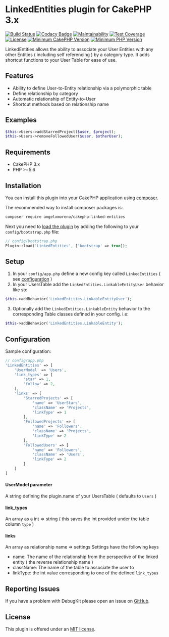 # LinkedEntities plugin for CakePHP 3.x
[![Build Status](https://travis-ci.com/angelxmoreno/cakephp-linked-entities.svg?branch=master)](https://travis-ci.com/angelxmoreno/cakephp-linked-entities)
[![Codacy Badge](https://api.codacy.com/project/badge/Grade/d4ed026cc47d49619f6905775da67ef6)](https://www.codacy.com/app/angelxmoreno/cakephp-linked-entities?utm_source=github.com&amp;utm_medium=referral&amp;utm_content=angelxmoreno/cakephp-linked-entities&amp;utm_campaign=Badge_Grade)
[![Maintainability](https://api.codeclimate.com/v1/badges/ce5001ca6c6d9eddaff1/maintainability)](https://codeclimate.com/github/angelxmoreno/cakephp-linked-entities/maintainability)
[![Test Coverage](https://api.codeclimate.com/v1/badges/ce5001ca6c6d9eddaff1/test_coverage)](https://codeclimate.com/github/angelxmoreno/cakephp-linked-entities/test_coverage)
[![License](https://img.shields.io/badge/license-MIT-brightgreen.svg?style=flat-square)](LICENSE.txt)
[![Minimum CakePHP Version](https://img.shields.io/badge/CakePHP-3.x-red.svg)](https://cakephp.com/)
[![Minimum PHP Version](http://img.shields.io/badge/php-%3E%3D%205.6-8892BF.svg)](https://php.net/)

LinkedEntities allows the ability to associate your User Entities with any other Entities ( including self referencing )
by a category type. It adds shortcut functions to your User Table for ease of use.   

## Features
- Ability to define User-to-Entity relationship via a polymorphic table
- Define relationship by category
- Automatic relationship of Entity-to-User
- Shortcut methods based on relationship name

## Examples
```php
$this->Users->addStarredProject($user, $project);
$this->Users->removeFollowedUser($user, $otherUser);
```

## Requirements
- CakePHP 3.x
- PHP >=5.6

## Installation

You can install this plugin into your CakePHP application using [composer](http://getcomposer.org).

The recommended way to install composer packages is:

```sh
composer require angelxmoreno/cakephp-linked-entities
```
Next you need to [load the plugin](http://book.cakephp.org/3.0/en/plugins.html#loading-a-plugin) by adding the following to your `config/bootstrap.php` file:
```php
// config/bootstrap.php
Plugin::load('LinkedEntities', ['bootstrap' => true]);
```

## Setup
1. In your `config/app.php` define a new config key called `LinkedEntities` ( see [configuration](#configuration) )
2. In your UsersTable add the `LinkedEntities.LinkableEntityUser` behavior like so:
```php
$this->addBehavior('LinkedEntities.LinkableEntityUser');
```
3. Optionally add the `LinkedEntities.LinkableEntity` behavior to the corresponding Table classes defined in your config. i.e:
```php
$this->addBehavior('LinkedEntities.LinkableEntity');
```

## Configuration
Sample configuration:
```php
// config/app.php
'LinkedEntities' => [
    'UserModel' => 'Users',
    'link_types' => [
        'star' => 1,
        'follow' => 2,
    ],
    'links' => [
        'StarredProjects' => [
            'name' => 'UserStars',
            'className' => 'Projects',
            'linkType' => 1
        ],
        'FollowedProjects' => [
            'name' => 'Followers',
            'className' => 'Projects',
            'linkType' => 2
        ],
        'FollowedUsers' => [
            'name' => 'Followers',
            'className' => 'Users',
            'linkType' => 2
        ]
    ]
]
```
#### UserModel parameter
A string defining the plugin.name of your UsersTable ( defaults to `Users` )

#### link_types
An array as a int => string ( this saves the int provided under the table column `type` )

#### links
An array as relationship name => settings
Settings have the following keys
 - name: The name of the relationship from the perspective of the linked entity ( the reverse relationship name )
 - className: The name of the table to associate the user to
 - linkType: the int value corresponding to one of the defined `link_types`

## Reporting Issues
If you have a problem with DebugKit please open an issue on [GitHub](https://github.com/angelxmoreno/cakephp-linked-entities/issues).

## License
This plugin is offered under an [MIT license](https://opensource.org/licenses/mit-license.php).
